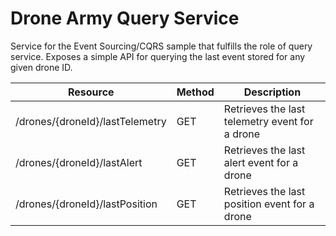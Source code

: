 
# Drone Army Query Service
Service for the Event Sourcing/CQRS sample that fulfills the role of query service. Exposes a simple API for
querying the last event stored for any given drone ID.

| Resource | Method | Description |
|---|---|---|
| /drones/{droneId}/lastTelemetry | GET | Retrieves the last telemetry event for a drone |
| /drones/{droneId}/lastAlert | GET | Retrieves the last alert event for a drone |
| /drones/{droneId}/lastPosition | GET | Retrieves the last position event for a drone |
